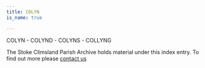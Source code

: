 ```yaml
---
title: COLYN
is_name: true

---
```


COLYN - COLYND - COLYNS - COLLYNG


The Stoke Climsland Parish Archive holds material under this index entry. To find out more please [contact us](/contact/)
